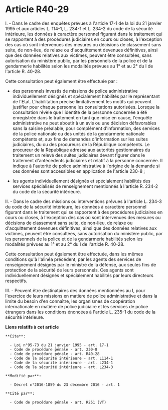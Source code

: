 # Article R40-29

I. - Dans le cadre des enquêtes prévues à l'article 17-1 de la loi du 21 janvier 1995 et aux articles L. 114-1, L. 234-1 et
L. 234-2 du code de la sécurité intérieure, les données à caractère personnel figurant dans le traitement qui se rapportent à
des procédures judiciaires en cours ou closes, à l'exception des cas où sont intervenues des mesures ou décisions de
classement sans suite, de non-lieu, de relaxe ou d'acquittement devenues définitives, ainsi que des données relatives aux
victimes, peuvent être consultées, sans autorisation du ministère public, par les personnels de la police et de la
gendarmerie habilités selon les modalités prévues au 1° et au 2° du I de l'article R. 40-28. 

Cette consultation peut également être effectuée par :

- des personnels investis de missions de police administrative individuellement désignés et spécialement habilités par le
représentant de l'Etat. L'habilitation précise limitativement les motifs qui peuvent justifier pour chaque personne les
consultations autorisées. Lorsque la consultation révèle que l'identité de la personne concernée a été enregistrée dans le
traitement en tant que mise en cause, l'enquête administrative ne peut aboutir à un avis ou une décision défavorables sans la
saisine préalable, pour complément d'information, des services de la police nationale ou des unités de la gendarmerie
nationale compétents et, aux fins de demandes d'information sur les suites judiciaires, du ou des procureurs de la République
compétents. Le procureur de la République adresse aux autorités gestionnaires du traitement un relevé des suites judiciaires
devant figurer dans le traitement d'antécédents judiciaires et relatif à la personne concernée. Il indique à l'autorité de
police administrative à l'origine de la demande si ces données sont accessibles en application de l'article 230-8 ;

- les agents individuellement désignés et spécialement habilités des services spécialisés de renseignement mentionnés à
l'article R. 234-2 du code de la sécurité intérieure. 

II. - Dans le cadre des missions ou interventions prévues à l'article L. 234-3 du code de la sécurité intérieure, les données
à caractère personnel figurant dans le traitement qui se rapportent à des procédures judiciaires en cours ou closes, à
l'exception des cas où sont intervenues des mesures ou décisions de classement sans suite, de non-lieu, de relaxe ou
d'acquittement devenues définitives, ainsi que des données relatives aux victimes, peuvent être consultées, sans autorisation
du ministère public, par les personnels de la police et de la gendarmerie habilités selon les modalités prévues au 1° et au
2° du I de l'article R. 40-28. 

Cette consultation peut également être effectuée, dans les mêmes conditions qu'à l'alinéa précédent, par les agents des
services de renseignement désignés par le ministre de la défense, aux seules fins de protection de la sécurité de leurs
personnels. Ces agents sont individuellement désignés et spécialement habilités par leurs directeurs respectifs.

III. - Peuvent être destinataires des données mentionnées au I, pour l'exercice de leurs missions en matière de police
administrative et dans la limite du besoin d'en connaître, les organismes de coopération internationale en matière de police
judiciaire et les services de police étrangers dans les conditions énoncées à l'article L. 235-1 du code de la sécurité
intérieure.

**Liens relatifs à cet article**

	**Cite**:

	  - Loi n°95-73 du 21 janvier 1995 - art. 17-1
	  - Code de procédure pénale - art. 230-8
	  - Code de procédure pénale - art. R40-28
	  - Code de la sécurité intérieure - art. L114-1
	  - Code de la sécurité intérieure - art. L234-1
	  - Code de la sécurité intérieure - art. L234-3

	**Modifié par**:

	  - Décret n°2016-1859 du 23 décembre 2016 - art. 1

	**Cité par**:

	  - Code de procédure pénale - art. R251 (VT)
